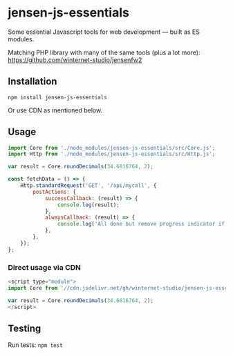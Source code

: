 # jensen-js-essentials

Some essential Javascript tools for web development — built as ES modules.

Matching PHP library with many of the same tools (plus a lot more): https://github.com/winternet-studio/jensenfw2


## Installation

`npm install jensen-js-essentials`

Or use CDN as mentioned below.

<!--
### Composer (PHP)

ONLY IF THE VENDOR FOLDER IS PUBLICLY ACCESSIBLE!

To install using Composer add this to your `composer.json`:

```
"repositories": [
	{
		"type": "composer",
		"url": "https://asset-packagist.org"
	}
]
```

Now install with `composer require npm-asset/jensen-js-essentials "^1.4.0"`.
-->


## Usage

```js
import Core from './node_modules/jensen-js-essentials/src/Core.js';
import Http from './node_modules/jensen-js-essentials/src/Http.js';

var result = Core.roundDecimals(34.6816764, 2);

const fetchData = () => {
	Http.standardRequest('GET', '/api/mycall', {
		postActions: {
			successCallback: (result) => {
				console.log(result);
			},
			alwaysCallback: (result) => {
				console.log('All done but remove progress indicator if we have one.');
			},
		},
	});
};
```

### Direct usage via CDN

```js
<script type="module">
import Core from '//cdn.jsdelivr.net/gh/winternet-studio/jensen-js-essentials@1.4.0/src/Core.js';

var result = Core.roundDecimals(34.6816764, 2);
</script>
```


## Testing

Run tests: `npm test`

